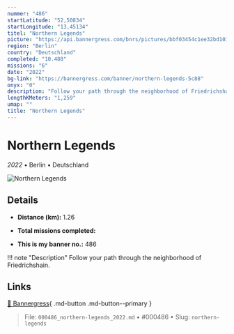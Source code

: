 ```yaml
---
nummer: "486"
startLatitude: "52,50834"
startLongitude: "13,45134"
titel: "Northern Legends"
picture: "https://api.bannergress.com/bnrs/pictures/bbf03454c1ee32bd101d8b31f92dd5cf"
region: "Berlin"
country: "Deutschland"
completed: "10.488"
missions: "6"
date: "2022"
bg-link: "https://bannergress.com/banner/northern-legends-5c88"
onyx: "0"
description: "Follow your path through the neighborhood of Friedrichshain."
lengthKMeters: "1,259"
umap: ""
title: "Northern Legends"
---
```

# Northern Legends

*2022* • Berlin • Deutschland

![Northern Legends](https://api.bannergress.com/bnrs/pictures/bbf03454c1ee32bd101d8b31f92dd5cf)

## Details
- **Distance (km):** 1.26

- **Total missions completed:** 
- **This is my banner no.:** 486


!!! note "Description"
    Follow your path through the neighborhood of Friedrichshain.



## Links
[🔗 Bannergress](https://bannergress.com/banner/northern-legends-5c88){ .md-button .md-button--primary }



> File: `000486_northern-legends_2022.md` • #000486 • Slug: `northern-legends`
